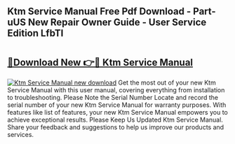 ## Ktm Service Manual Free Pdf Download - Part-uUS New Repair Owner Guide - User Service Edition LfbTI

# <h2><a href="http://bc38070.oget.top/?id=Ktm+Service+Manual">🔗Download New 👉🔴 Ktm Service Manual</a></h2>

[![Ktm Service Manual new download](https://i.imgur.com/5g1atiW.png)](http://bc38070.oget.top/?id=Ktm+Service+Manual)
Get the most out of your new Ktm Service Manual with this user manual, covering everything from installation to troubleshooting. Please Note the Serial Number Locate and record the serial number of your new Ktm Service Manual for warranty purposes. With features like list of features, your new Ktm Service Manual empowers you to achieve exceptional results. Please Keep Us Updated Ktm Service Manual. Share your feedback and suggestions to help us improve our products and services.
